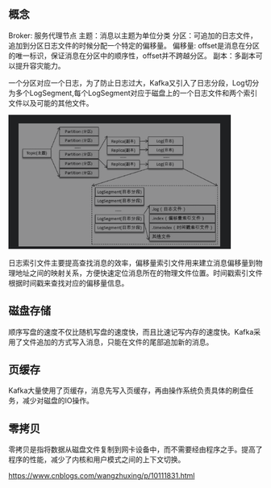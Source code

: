 ## 概念
Broker: 服务代理节点
主题：消息以主题为单位分类
分区：可追加的日志文件，追加到分区日志文件的时候分配一个特定的偏移量。
偏移量: offset是消息在分区的唯一标识，保证消息在分区中的顺序性，offset并不跨越分区。
副本：多副本可以提升容灾能力。

一个分区对应一个日志，为了防止日志过大，Kafka又引入了日志分段，Log切分为多个LogSegment,每个LogSegment对应于磁盘上的一个日志文件和两个索引文件以及可能的其他文件。

![](
  ./log.png)

 日志索引文件主要提高查找消息的效率，偏移量索引文件用来建立消息偏移量到物理地址之间的映射关系，方便快速定位消息所在的物理文件位置。时间戳索引文件根据时间戳来查找对应的偏移量信息。
 
 ## 磁盘存储
顺序写盘的速度不仅比随机写盘的速度快，而且比速记写内存的速度快。Kafka采用了文件追加的方式写入消息，只能在文件的尾部追加新的消息。
## 页缓存
Kafka大量使用了页缓存，消息先写入页缓存，再由操作系统负责具体的刷盘任务，减少对磁盘的IO操作。
## 零拷贝
零拷贝是指将数据从磁盘文件复制到网卡设备中，而不需要经由程序之手。提高了程序的性能，减少了内核和用户模式之间的上下文切换。


https://www.cnblogs.com/wangzhuxing/p/10111831.html